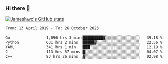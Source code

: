 ### Hi there 👋

[![Jameshwc's GitHub stats](https://github-readme-stats.vercel.app/api?username=jameshwc)](https://github.com/anuraghazra/github-readme-stats)

<!--START_SECTION:waka-->

```txt
From: 13 April 2019 - To: 26 October 2023

Go                1,096 hrs 3 mins█████████▓░░░░░░░░░░░░░░░   39.18 %
Python            631 hrs 2 mins  █████▓░░░░░░░░░░░░░░░░░░░   22.56 %
YAML              341 hrs 1 min   ███░░░░░░░░░░░░░░░░░░░░░░   12.19 %
C                 113 hrs 57 mins █░░░░░░░░░░░░░░░░░░░░░░░░   04.07 %
C++               83 hrs 26 mins  ▓░░░░░░░░░░░░░░░░░░░░░░░░   02.98 %
```

<!--END_SECTION:waka-->